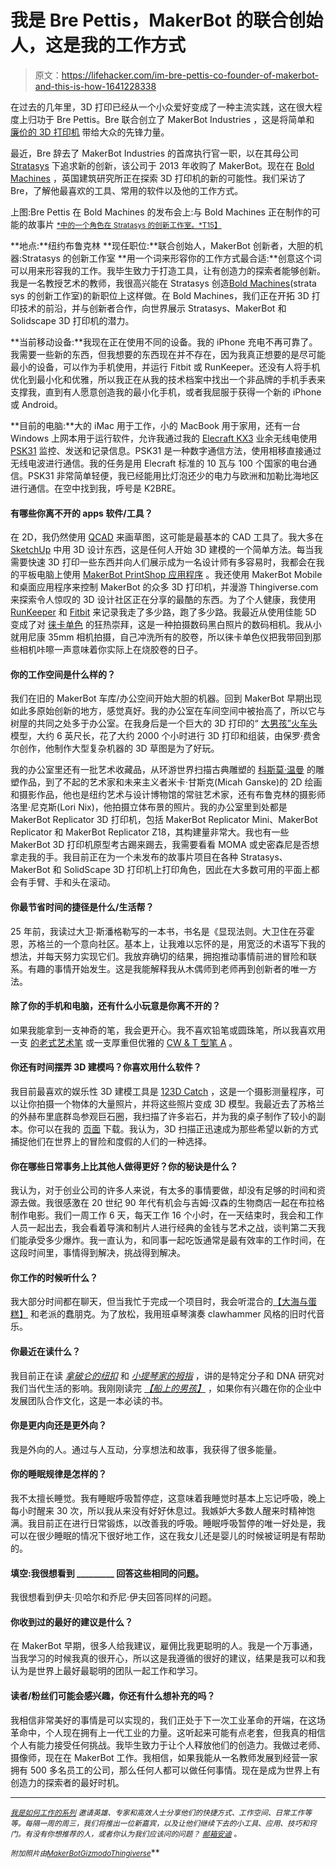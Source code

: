 # 我是 Bre Pettis，MakerBot 的联合创始人，这是我的工作方式

> 原文：<https://lifehacker.com/im-bre-pettis-co-founder-of-makerbot-and-this-is-how-1641228338>

在过去的几年里，3D 打印已经从一个小众爱好变成了一种主流实践，这在很大程度上归功于 Bre Pettis。Bre 联合创立了 MakerBot Industries ，这是将简单和 [廉价的 3D 打印机](http://lifehacker.com/how-to-get-started-with-3d-printing-without-spending-a-1340345210) 带给大众的先锋力量。



最近，Bre 辞去了 MakerBot Industries 的首席执行官一职，以在其母公司 [Stratasys](http://www.stratasys.com/) 下追求新的创新，该公司于 2013 年收购了 MakerBot。现在在 [Bold Machines](http://www.boldmachines.com/) ，英国建筑研究所正在探索 3D 打印机的新的可能性。我们采访了 Bre，了解他最喜欢的工具、常用的软件以及他的工作方式。

上图:Bre Pettis 在 Bold Machines 的发布会上:与 Bold Machines 正在制作的可能的故事片 [<small>*中的一个角色在 Stratasys 的创新工作室。*T15】</small>](http://www.boldmachines.com/blog/2014/8/16/mr-walthersnap)

**地点:**纽约布鲁克林
**现任职位:**联合创始人，MakerBot 创新者，大胆的机器:Stratasys 的创新工作室
**用一个词来形容你的工作方式最合适:**创意这个词可以用来形容我的工作。我毕生致力于打造工具，让有创造力的探索者能够创新。我是一名教授艺术的教师，我很高兴能在 Stratasys 创造[Bold Machines](https://gizmodo.com/bold-machines-makerbot-founder-bets-big-on-3d-printing-1637776405)(strata sys 的创新工作室)的新职位上这样做。在 Bold Machines，我们正在开拓 3D 打印技术的前沿，并与创新者合作，向世界展示 Stratasys、MakerBot 和 Solidscape 3D 打印机的潜力。

**当前移动设备:**我现在正在使用不同的设备。我的 iPhone 充电不再可靠了。我需要一些新的东西，但我想要的东西现在并不存在，因为我真正想要的是尽可能最小的设备，可以作为手机使用，并运行 Fitbit 或 RunKeeper。还没有人将手机优化到最小化和优雅，所以我正在从我的技术档案中找出一个非品牌的手机手表来支撑我，直到有人愿意创造我的最小化手机，或者我屈服于获得一个新的 iPhone 或 Android。

**目前的电脑:**大的 iMac 用于工作，小的 MacBook 用于家用，还有一台 Windows 上网本用于运行软件，允许我通过我的 [Elecraft KX3](http://www.elecraft.com/KX3/kx3.htm) 业余无线电使用 [PSK31](http://bpsk31.com/) 监控、发送和记录信息。PSK31 是一种数字通信方法，使用相移直接通过无线电波进行通信。我的任务是用 Elecraft 标准的 10 瓦与 100 个国家的电台通信。PSK31 非常简单轻便，我已经能用比灯泡还少的电力与欧洲和加勒比海地区进行通信。在空中找到我，呼号是 K2BRE。

#### **有哪些你离不开的 apps 软件/工具？**

在 2D，我仍然使用 [QCAD](http://www.qcad.org/en/) 来画草图，这可能是最基本的 CAD 工具了。我大多在 [SketchUp](http://www.sketchup.com/) 中用 3D 设计东西，这是任何人开始 3D 建模的一个简单方法。每当我需要快速 3D 打印一些东西并向人们展示成为一名设计师有多容易时，我都会在我的平板电脑上使用 [MakerBot PrintShop 应用程序](https://www.makerbot.com/printshop) 。我还使用 MakerBot Mobile和桌面应用程序来控制 MakerBot 的众多 3D 打印机，并漫游 Thingiverse.com来探索令人惊叹的 3D 设计社区正在分享的最酷的东西。为了个人健康，我使用 [RunKeeper](https://lifehacker.com/runkeeper-adds-a-new-goal-coach-to-keep-you-motivated-1567101548) 和 [Fitbit](http://lifehacker.com/five-best-fitness-tracking-appliances-5907870) 来记录我走了多少路，跑了多少路。我最近从使用佳能 5D 变成了对 [徕卡单色](http://gizmodo.com/leica-m-monochrom-hands-on-a-crazy-one-of-a-kind-camer-5982817) 的狂热崇拜，这是一种拍摄数码黑白照片的数码相机。我从小就用尼康 35mm 相机拍摄，自己冲洗所有的胶卷，所以徕卡单色仪把我带回到那些相机咔嚓一声意味着你实际上在烧胶卷的日子。

#### 你的工作空间是什么样的？

我们在旧的 MakerBot 车库/办公空间开始大胆的机器。回到 MakerBot 早期出现如此多原始创新的地方，感觉真好。我的办公室在车间空间中被抬高了，所以它与树屋的共同之处多于办公室。在我身后是一个巨大的 3D 打印的“ [大男孩”火车头](http://www.makerbot.com/blog/2014/02/27/makerbot-stories-recreating-the-4-8-8-4-big-boy-locomotive/) 模型，大约 6 英尺长，花了大约 2000 个小时进行 3D 打印和组装，由保罗·费舍尔创作，他制作大型复杂机器的 3D 草图是为了好玩。

我的办公室里还有一批艺术收藏品，从环游世界扫描古典雕塑的 [科斯莫·温曼](http://www.makerbot.com/blog/2012/10/20/cosmo-wenmans-mind-blowing-sculpture-made-on-a-makerbot/) 的雕塑作品，到了不起的艺术家和未来主义者米卡·甘斯克(Micah Ganske)的 2D 绘画和摄影作品，他也是纽约艺术与设计博物馆的常驻艺术家，还有布鲁克林的摄影师洛里·尼克斯(Lori Nix)，他拍摄立体布景的照片。我的办公室里到处都是 MakerBot Replicator 3D 打印机，包括 MakerBot Replicator Mini、MakerBot Replicator 和 MakerBot Replicator Z18，其构建量非常大。我也有一些 MakerBot 3D 打印机原型考古踢来踢去，我需要看看 MOMA 或史密森尼是否想拿走我的手。我目前正在为一个未发布的故事片项目在各种 Stratasys、MakerBot 和 SolidScape 3D 打印机上打印角色，因此在大多数可用的平面上都会有手臂、手和头在滚动。

#### 你最节省时间的捷径是什么/生活帮？

25 年前，我读过大卫·斯潘格勒写的一本书，书名是《显现法则。大卫住在芬霍恩，苏格兰的一个意向社区。基本上，让我难以忘怀的是，用宽泛的术语写下我的想法，并每天努力实现它们。我放弃确切的结果，拥抱推动事情前进的冒险和联系。有趣的事情开始发生。这是我能解释我从木偶师到老师再到创新者的唯一方法。

#### 除了你的手机和电脑，还有什么小玩意是你离不开的？

如果我能拿到一支神奇的笔，我会更开心。我不喜欢铅笔或圆珠笔，所以我喜欢用一支 [的老式艺术笔](https://www.amazon.com/dp/B000CSCHE2?asc_campaign=InlineText&asc_refurl=https://lifehacker.com/im-bre-pettis-co-founder-of-makerbot-and-this-is-how-1641228338&asc_source=&linkCode=ogi&psc=1&smid=A17V15BK8GTZDO&tag=kinjalifehackerlink-20&th=1) 或一支厚重但优雅的 [CW & T 型笔 A](http://shop.cwandt.com/products/pen-type-a) 。

#### 你还有时间摆弄 3D 建模吗？你喜欢用什么软件？

我目前最喜欢的娱乐性 3D 建模工具是 [123D Catch](http://www.123dapp.com/catch) ，这是一个摄影测量程序，可以让你拍摄一个物体的大量照片，并将这些照片变成 3D 模型。我最近去了苏格兰的外赫布里底群岛参观巨石圈，我扫描了许多岩石，并为我的桌子制作了较小的副本。你可以在我的 [页面](http://www.thingiverse.com/bre/about) 下载。我认为，3D 扫描正迅速成为那些希望以新的方式捕捉他们在世界上的冒险和度假的人们的一种选择。

#### 你在哪些日常事务上比其他人做得更好？你的秘诀是什么？

我认为，对于创业公司的许多人来说，有太多的事情要做，却没有足够的时间和资源去做。我很感激在 20 世纪 90 年代有机会与吉姆·汉森的生物商店一起在布拉格制作电影。我们一周工作 6 天，每天工作 16 个小时，在一天结束时，我会和工作人员一起出去，我会看着导演和制片人进行经典的金钱与艺术之战，谈判第二天我们能承受多少爆炸。我一直认为，和同事一起吃饭通常是最有效率的工作时间，在这段时间里，事情得到解决，挑战得到解决。

#### 你工作的时候听什么？

我大部分时间都在聊天，但当我忙于完成一个项目时，我会听混合的[【大海与蛋糕】](http://www.theseaandcake.com/) 和老派的蠢朋克。为了放松，我用班卓琴演奏 clawhammer 风格的旧时代音乐。

#### 你最近在读什么？

我目前正在读 [*拿破仑的纽扣*](https://www.amazon.com/dp/1585423319?asc_campaign=InlineText&asc_refurl=https://lifehacker.com/im-bre-pettis-co-founder-of-makerbot-and-this-is-how-1641228338&asc_source=&linkCode=ogi&psc=1&smid=ATVPDKIKX0DER&tag=kinjalifehackerlink-20&th=1) 和 [*小提琴家的拇指*](http://www.amazon.com/The-Violinists-Thumb-Written-Genetic/dp/0316182311?asc_campaign=InlineText&asc_refurl=https://lifehacker.com/im-bre-pettis-co-founder-of-makerbot-and-this-is-how-1641228338&asc_source=&tag=kinjalifehackerlink-20) ，讲的是特定分子和 DNA 研究对我们当代生活的影响。我刚刚读完 [*【船上的男孩】*](http://www.amazon.com/The-Boys-Boat-Americans-Olympics/dp/067002581X?asc_campaign=InlineText&asc_refurl=https://lifehacker.com/im-bre-pettis-co-founder-of-makerbot-and-this-is-how-1641228338&asc_source=&tag=kinjalifehackerlink-20) ，如果你有兴趣在你的企业中发展团队合作文化，这是一本必读的书。

#### 你是更内向还是更外向？

我是外向的人。通过与人互动，分享想法和故事，我获得了很多能量。

#### 你的睡眠规律是怎样的？

我不太擅长睡觉。我有睡眠呼吸暂停症，这意味着我睡觉时基本上忘记呼吸，晚上每小时醒来 30 次，所以我从来没有好好休息过。我嫉妒大多数人醒来时精神饱满。我目前正在进行日常锻炼，以改善我的呼吸。睡眠呼吸暂停的唯一好处是，我可以在很少睡眠的情况下很好地工作，这在我女儿还是婴儿的时候被证明是有帮助的。

#### 填空:我很想看到 _________ 回答这些相同的问题。

我很想看到伊夫·贝哈尔和乔尼·伊夫回答同样的问题。

#### 你收到过的最好的建议是什么？

在 MakerBot 早期，很多人给我建议，雇佣比我更聪明的人。我是一个万事通，当我学习的时候我真的很开心，所以这是我遵循的很好的建议，结果是我可以和我认为是世界上最好最聪明的团队一起工作和学习。

#### 读者/粉丝们可能会感兴趣，你还有什么想补充的吗？

我相信非常美好的事情是可以实现的，我们正处于下一次工业革命的开端，在这场革命中，个人现在拥有上一代工业的力量。这听起来可能有点老套，但我真的相信个人有能力接受任何挑战。我毕生致力于让个人释放他们的创造力。我做过老师、摄像师，现在在 MakerBot 工作。我相信，如果我能从一名教师发展到经营一家拥有 500 多名员工的公司，那么任何人都可以做任何事情。现在是成为世界上有创造力的探索者的最好时机。

* * *

<small></small>*[<small>*我是如何工作的系列*</small>](http://lifehacker.com/how-i-work/) <small>*邀请英雄、专家和高效人士分享他们的快捷方式、工作空间、日常工作等等。每隔一周的周三，我们将推出一位新嘉宾，以及让他们继续下去的小工具、应用、技巧和窍门。有没有你想推荐的人，或者你认为我们应该问的问题？*</small> [<small>*邮箱安迪*</small>](mailto:andy@lifehacker.com) <small>*。*</small>*

*<small>*附加照片由*</small>[<small>*MakerBot*</small>](http://www.makerbot.com/blog/2014/02/27/makerbot-stories-recreating-the-4-8-8-4-big-boy-locomotive/)<small></small>*[<small>*Gizmodo*</small>](https://gizmodo.com/bold-machines-makerbot-founder-bets-big-on-3d-printing-1637776405)<small></small>*[<small>*Thingiverse*</small>](http://www.thingiverse.com/bre/designs)<small></small>***